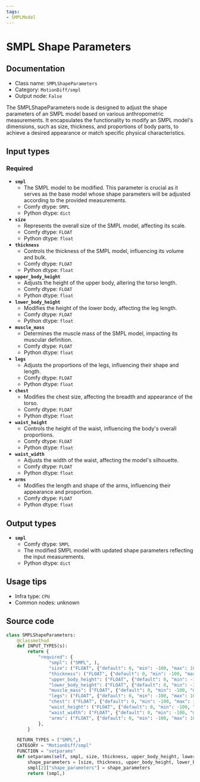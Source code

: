 ```yaml
---
tags:
- SMPLModel
---
```


# SMPL Shape Parameters
## Documentation
- Class name: `SMPLShapeParameters`
- Category: `MotionDiff/smpl`
- Output node: `False`

The SMPLShapeParameters node is designed to adjust the shape parameters of an SMPL model based on various anthropometric measurements. It encapsulates the functionality to modify an SMPL model's dimensions, such as size, thickness, and proportions of body parts, to achieve a desired appearance or match specific physical characteristics.
## Input types
### Required
- **`smpl`**
    - The SMPL model to be modified. This parameter is crucial as it serves as the base model whose shape parameters will be adjusted according to the provided measurements.
    - Comfy dtype: `SMPL`
    - Python dtype: `dict`
- **`size`**
    - Represents the overall size of the SMPL model, affecting its scale.
    - Comfy dtype: `FLOAT`
    - Python dtype: `float`
- **`thickness`**
    - Controls the thickness of the SMPL model, influencing its volume and bulk.
    - Comfy dtype: `FLOAT`
    - Python dtype: `float`
- **`upper_body_height`**
    - Adjusts the height of the upper body, altering the torso length.
    - Comfy dtype: `FLOAT`
    - Python dtype: `float`
- **`lower_body_height`**
    - Modifies the height of the lower body, affecting the leg length.
    - Comfy dtype: `FLOAT`
    - Python dtype: `float`
- **`muscle_mass`**
    - Determines the muscle mass of the SMPL model, impacting its muscular definition.
    - Comfy dtype: `FLOAT`
    - Python dtype: `float`
- **`legs`**
    - Adjusts the proportions of the legs, influencing their shape and length.
    - Comfy dtype: `FLOAT`
    - Python dtype: `float`
- **`chest`**
    - Modifies the chest size, affecting the breadth and appearance of the torso.
    - Comfy dtype: `FLOAT`
    - Python dtype: `float`
- **`waist_height`**
    - Controls the height of the waist, influencing the body's overall proportions.
    - Comfy dtype: `FLOAT`
    - Python dtype: `float`
- **`waist_width`**
    - Adjusts the width of the waist, affecting the model's silhouette.
    - Comfy dtype: `FLOAT`
    - Python dtype: `float`
- **`arms`**
    - Modifies the length and shape of the arms, influencing their appearance and proportion.
    - Comfy dtype: `FLOAT`
    - Python dtype: `float`
## Output types
- **`smpl`**
    - Comfy dtype: `SMPL`
    - The modified SMPL model with updated shape parameters reflecting the input measurements.
    - Python dtype: `dict`
## Usage tips
- Infra type: `CPU`
- Common nodes: unknown


## Source code
```python
class SMPLShapeParameters:
    @classmethod
    def INPUT_TYPES(s):
        return {
            "required": {
                "smpl": ("SMPL", ),
                "size": ("FLOAT", {"default": 0, "min": -100, "max": 100, "step": 0.01}),
                "thickness": ("FLOAT", {"default": 0, "min": -100, "max": 100, "step": 0.01}),
                "upper_body_height": ("FLOAT", {"default": 0, "min": -100, "max": 100, "step": 0.01}),
                "lower_body_height": ("FLOAT", {"default": 0, "min": -100, "max": 100, "step": 0.01}),
                "muscle_mass": ("FLOAT", {"default": 0, "min": -100, "max": 100, "step": 0.01}),
                "legs": ("FLOAT", {"default": 0, "min": -100, "max": 100, "step": 0.01}),
                "chest": ("FLOAT", {"default": 0, "min": -100, "max": 100, "step": 0.01}),
                "waist_height": ("FLOAT", {"default": 0, "min": -100, "max": 100, "step": 0.01}),
                "waist_width": ("FLOAT", {"default": 0, "min": -100, "max": 100, "step": 0.01}),
                "arms": ("FLOAT", {"default": 0, "min": -100, "max": 100, "step": 0.01}),
            },
        }

    RETURN_TYPES = ("SMPL",)
    CATEGORY = "MotionDiff/smpl"
    FUNCTION = "setparams"
    def setparams(self, smpl, size, thickness, upper_body_height, lower_body_height, muscle_mass, legs, chest, waist_height, waist_width, arms):
        shape_parameters = [size, thickness, upper_body_height, lower_body_height, muscle_mass, legs, chest, waist_height, waist_width, arms]
        smpl[2]["shape_parameters"] = shape_parameters
        return (smpl,)

```
